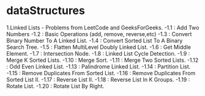 # dataStructures
1.Linked Lists - Problems from LeetCode and GeeksForGeeks.
  -1.1 : Add Two Numbers
  -1.2 : Basic Operations (add, remove, reverse,etc)
  -1.3 : Convert Binary Number To A Linked List.
  -1.4 : Convert Sorted List To A Binary Search Tree.
  -1.5 : Flatten MultiLevel Doubly Linked List.
  -1.6 : Get Middle Element.
  -1.7 : Intersection Node.
  -1.8 : Linked List Cycle Detection.
  -1.9 : Merge K Sorted Lists.
  -1.10 : Merge Sort.
  -1.11 : Merge Two Sorted Lists.
  -1.12 : Odd Even Linked List.
  -1.13 : Palindrome Linked List.
  -1.14 : Partition List.
  -1.15 : Remove Duplicates From Sorted List.
  -1.16 : Remove Duplicates From Sorted List II.
  -1.17 : Reverse List II.
  -1.18 : Reverse List In K Groups.
  -1.19 : Rotate List.
  -1.20 : Rotate List By Right.
